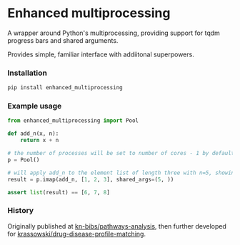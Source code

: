 # Enhanced multiprocessing

A wrapper around Python's multiprocessing, providing support for tqdm progress bars and shared arguments.

Provides simple, familiar interface with addiitonal superpowers.

### Installation

```bash
pip install enhanced_multiprocessing
```

### Example usage

```python
from enhanced_multiprocessing import Pool

def add_n(x, n):
    return x + n

# the number of processes will be set to number of cores - 1 by default
p = Pool()

# will apply add_n to the element list of length three with n=5, showing a nice progress bar along
result = p.imap(add_n, [1, 2, 3], shared_args=(5, ))

assert list(result) == [6, 7, 8]
```


### History
Originally published at [kn-bibs/pathways-analysis](https://github.com/kn-bibs/pathways-analysis/), then further developed for [krassowski/drug-disease-profile-matching](https://github.com/krassowski/drug-disease-profile-matching).
